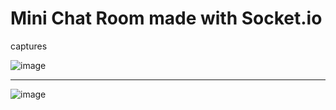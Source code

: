 # Mini Chat Room made with Socket.io
captures 

![image](https://github.com/user-attachments/assets/86d33395-aace-4e46-9053-addd29385267)

----

![image](https://github.com/user-attachments/assets/bbb0e04a-2f09-40b1-acac-87a5867bccde)
